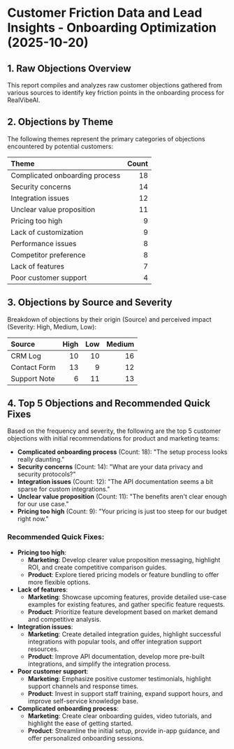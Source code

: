 
# Customer Friction Data and Lead Insights - Onboarding Optimization (2025-10-20)

## 1. Raw Objections Overview

This report compiles and analyzes raw customer objections gathered from various sources to identify key friction points in the onboarding process for RealVibeAI.

## 2. Objections by Theme

The following themes represent the primary categories of objections encountered by potential customers:

| Theme                          |   Count |
|:-------------------------------|--------:|
| Complicated onboarding process |      18 |
| Security concerns              |      14 |
| Integration issues             |      12 |
| Unclear value proposition      |      11 |
| Pricing too high               |       9 |
| Lack of customization          |       9 |
| Performance issues             |       8 |
| Competitor preference          |       8 |
| Lack of features               |       7 |
| Poor customer support          |       4 |

## 3. Objections by Source and Severity

Breakdown of objections by their origin (Source) and perceived impact (Severity: High, Medium, Low):

| Source       |   High |   Low |   Medium |
|:-------------|-------:|------:|---------:|
| CRM Log      |     10 |    10 |       16 |
| Contact Form |     13 |     9 |       12 |
| Support Note |      6 |    11 |       13 |

## 4. Top 5 Objections and Recommended Quick Fixes

Based on the frequency and severity, the following are the top 5 customer objections with initial recommendations for product and marketing teams:

- **Complicated onboarding process** (Count: 18): "The setup process looks really daunting."
- **Security concerns** (Count: 14): "What are your data privacy and security protocols?"
- **Integration issues** (Count: 12): "The API documentation seems a bit sparse for custom integrations."
- **Unclear value proposition** (Count: 11): "The benefits aren\'t clear enough for our use case."
- **Pricing too high** (Count: 9): "Your pricing is just too steep for our budget right now."


### Recommended Quick Fixes:

*   **Pricing too high**: 
    *   **Marketing**: Develop clearer value proposition messaging, highlight ROI, and create competitive comparison guides.
    *   **Product**: Explore tiered pricing models or feature bundling to offer more flexible options.
*   **Lack of features**: 
    *   **Marketing**: Showcase upcoming features, provide detailed use-case examples for existing features, and gather specific feature requests.
    *   **Product**: Prioritize feature development based on market demand and competitive analysis.
*   **Integration issues**: 
    *   **Marketing**: Create detailed integration guides, highlight successful integrations with popular tools, and offer integration support resources.
    *   **Product**: Improve API documentation, develop more pre-built integrations, and simplify the integration process.
*   **Poor customer support**: 
    *   **Marketing**: Emphasize positive customer testimonials, highlight support channels and response times.
    *   **Product**: Invest in support staff training, expand support hours, and improve self-service knowledge base.
*   **Complicated onboarding process**: 
    *   **Marketing**: Create clear onboarding guides, video tutorials, and highlight the ease of getting started.
    *   **Product**: Streamline the initial setup, provide in-app guidance, and offer personalized onboarding sessions.

